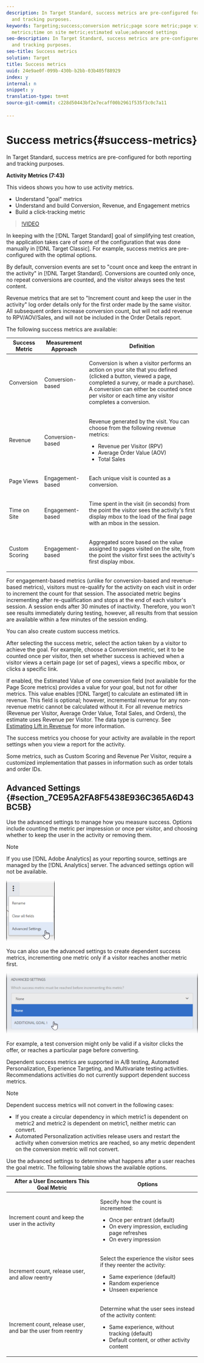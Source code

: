 ```yaml
---
description: In Target Standard, success metrics are pre-configured for both reporting
  and tracking purposes.
keywords: Targeting;success;conversion metric;page score metric;page views metric;revenue
  metrics;time on site metric;estimated value;advanced settings
seo-description: In Target Standard, success metrics are pre-configured for both reporting
  and tracking purposes.
seo-title: Success metrics
solution: Target
title: Success metrics
uuid: 24e9ae0f-099b-430b-b2bb-03b405f88929
index: y
internal: n
snippet: y
translation-type: tm+mt
source-git-commit: c228d50443bf2e7ecaff00b2961f535f3c0c7a11

---
```



# Success metrics{#success-metrics}

In Target Standard, success metrics are pre-configured for both reporting and tracking purposes.

**Activity Metrics (7:43)**

This videos shows you how to use activity metrics.

* Understand "goal" metrics
* Understand and build Conversion, Revenue, and Engagement metrics
* Build a click-tracking metric

>[!VIDEO](https://www.youtube.com/watch?v=oCMD2SymhoI)

In keeping with the [!DNL Target Standard] goal of simplifying test creation, the application takes care of some of the configuration that was done manually in [!DNL Target Classic]. For example, success metrics are pre-configured with the optimal options.

By default, conversion events are set to "count once and keep the entrant in the activity" in [!DNL Target Standard]. Conversions are counted only once, no repeat conversions are counted, and the visitor always sees the test content.

Revenue metrics that are set to "Increment count and keep the user in the activity" log order details only for the first order made by the same visitor. All subsequent orders increase conversion count, but will not add revenue to RPV/AOV/Sales, and will not be included in the Order Details report.

The following success metrics are available:

<table id="table_F6D3DA384A7941B69668DB17D93B84FB"> 
 <thead> 
  <tr> 
   <th colname="col1" class="entry"> Success Metric </th> 
   <th colname="col2" class="entry"> Measurement Approach </th> 
   <th colname="col3" class="entry"> Definition </th> 
  </tr> 
 </thead>
 <tbody> 
  <tr> 
   <td colname="col1"> Conversion </td> 
   <td colname="col2"> <p>Conversion-based </p> </td> 
   <td colname="col3"> <p>Conversion is when a visitor performs an action on your site that you defined (clicked a button, viewed a page, completed a survey, or made a purchase). A conversion can either be counted once per visitor or each time any visitor completes a conversion. </p> </td> 
  </tr> 
  <tr> 
   <td colname="col1"> Revenue </td> 
   <td colname="col2"> <p>Conversion-based </p> </td> 
   <td colname="col3"> <p>Revenue generated by the visit. You can choose from the following revenue metrics: </p> <p> 
     <ul id="ul_85DA1F098D6C4215B9862970E120C78B"> 
      <li id="li_F216FC7C0A9C4D67B79B91FA0FC236B7">Revenue per Visitor (RPV) </li> 
      <li id="li_DA1DF6FD2A96435D9860E2D5134B1F5E">Average Order Value (AOV) </li> 
      <li id="li_B3318419423C4E688F197485E080430F">Total Sales </li> 
     </ul> </p> </td> 
  </tr> 
  <tr> 
   <td colname="col1"> Page Views </td> 
   <td colname="col2"> <p>Engagement-based </p> </td> 
   <td colname="col3"> <p>Each unique visit is counted as a conversion. </p> </td> 
  </tr> 
  <tr> 
   <td colname="col1"> Time on Site </td> 
   <td colname="col2"> <p>Engagement-based </p> </td> 
   <td colname="col3"> <p>Time spent in the visit (in seconds) from the point the visitor sees the activity's first display mbox to the load of the final page with an mbox in the session. </p> </td> 
  </tr> 
  <tr> 
   <td colname="col1"> Custom Scoring </td> 
   <td colname="col2"> <p>Engagement-based </p> </td> 
   <td colname="col3"> <p>Aggregated score based on the value assigned to pages visited on the site, from the point the visitor first sees the activity's first display mbox. </p> </td> 
  </tr> 
 </tbody> 
</table>

For engagement-based metrics (unlike for conversion-based and revenue-based metrics), visitors must re-qualify for the activity on each visit in order to increment the count for that session. The associated metric begins incrementing after re-qualification and stops at the end of each visitor's session. A session ends after 30 minutes of inactivity. Therefore, you won't see results immediately during testing, however, all results from that session are available within a few minutes of the session ending.

You can also create custom success metrics.

After selecting the success metric, select the action taken by a visitor to achieve the goal. For example, choose a Conversion metric, set it to be counted once per visitor, then set whether success is achieved when a visitor views a certain page (or set of pages), views a specific mbox, or clicks a specific link.

If enabled, the Estimated Value of one conversion field (not available for the Page Score metrics) provides a value for your goal, but not for other metrics. This value enables [!DNL Target] to calculate an estimated lift in revenue. This field is optional; however, incremental revenue for any non-revenue metric cannot be calculated without it. For all revenue metrics (Revenue per Visitor, Average Order Value, Total Sales, and Orders), the estimate uses Revenue per Visitor. The data type is currency. See [Estimating Lift in Revenue](../../administrating-target/r-target-account-preferences/c-estimating-lift-in-revenue.md#concept_32F875D8F91349CE86AF391F65BEAEEE) for more information.

The success metrics you choose for your activity are available in the report settings when you view a report for the activity.

Some metrics, such as Custom Scoring and Revenue Per Visitor, require a customized implementation that passes in information such as order totals and order IDs.

## Advanced Settings {#section_7CE95A2FA8F5438E936C365A6D43BC5B}

Use the advanced settings to manage how you measure success. Options include counting the metric per impression or once per visitor, and choosing whether to keep the user in the activity or removing them.

>[!NOTE]
>
>If you use [!DNL Adobe Analytics] as your reporting source, settings are managed by the [!DNL Analytics] server. The advanced settings option will not be available.

![](assets/Menu_AdvancedSettings.png)

You can also use the advanced settings to create dependent success metrics, incrementing one metric only if a visitor reaches another metric first.

![](assets/UI_dep_success_metric.png)

For example, a test conversion might only be valid if a visitor clicks the offer, or reaches a particular page before converting.

Dependent success metrics are supported in A/B testing, Automated Personalization, Experience Targeting, and Multivariate testing activities. Recommendations activities do not currently support dependent success metrics.

>[!NOTE]
>
>Dependent success metrics will not convert in the following cases:

* If you create a circular dependency in which metric1 is dependent on metric2 and metric2 is dependent on metric1, neither metric can convert.
* Automated Personalization activities release users and restart the activity when conversion metrics are reached, so any metric dependent on the conversion metric will not convert.

Use the advanced settings to determine what happens after a user reaches the goal metric. The following table shows the available options.

<table id="table_F01E4D43B80F4BBE9EDBEA3EDCE73183"> 
 <thead> 
  <tr> 
   <th colname="col1" class="entry"> After a User Encounters This Goal Metric </th> 
   <th colname="col2" class="entry"> Options </th> 
  </tr> 
 </thead>
 <tbody> 
  <tr> 
   <td colname="col1"> <p>Increment count and keep the user in the activity </p> </td> 
   <td colname="col2"> <p>Specify how the count is incremented: </p> <p> 
     <ul id="ul_FAC952104BE3442FBFB8F21FD34CB1AC"> 
      <li id="li_F19C254B3CD1494DBB0347A86A4141EC">Once per entrant (default) </li> 
      <li id="li_DA0F7637147A44C0A694CC7A5BCD8CA1">On every impression, excluding page refreshes </li> 
      <li id="li_FC24CA0B04434BC6813B9CB7C7AB6A52">On every impression </li> 
     </ul> </p> </td> 
  </tr> 
  <tr> 
   <td colname="col1"> <p>Increment count, release user, and allow reentry </p> </td> 
   <td colname="col2"> <p>Select the experience the visitor sees if they reenter the activity: </p> <p> 
     <ul id="ul_967C46C6AD8741B08975A5B20291C0A7"> 
      <li id="li_FEC82DEA1C344E91B42AF19B76714950">Same experience (default) </li> 
      <li id="li_F3E2DB34470D4F7E926AC3C2C3F144F2">Random experience </li> 
      <li id="li_D44245BD163742AD81349144A2990952">Unseen experience </li> 
     </ul> </p> </td> 
  </tr> 
  <tr> 
   <td colname="col1"> <p>Increment count, release user, and bar the user from reentry </p> </td> 
   <td colname="col2"> <p>Determine what the user sees instead of the activity content: </p> <p> 
     <ul id="ul_D80818D2311A4277A917369FF9E42009"> 
      <li id="li_C8936C1EC85141FC96E4AED2ECFEFC1E">Same experience, without tracking (default) </li> 
      <li id="li_C93C83B55F4B475CAD018ED1B2C04B57">Default content, or other activity content </li> 
     </ul> </p> </td> 
  </tr> 
 </tbody> 
</table>


